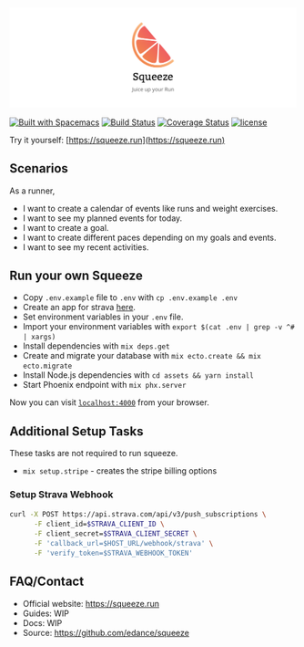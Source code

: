 ![Squeeze](https://github.com/edance/art/blob/master/squeeze/repo-banner.png)

[![Built with Spacemacs](https://cdn.rawgit.com/syl20bnr/spacemacs/442d025779da2f62fc86c2082703697714db6514/assets/spacemacs-badge.svg)](http://spacemacs.org)
[![Build Status](https://travis-ci.org/edance/squeeze.svg?branch=master)](https://travis-ci.org/edance/squeeze)
[![Coverage Status](https://coveralls.io/repos/github/edance/squeeze/badge.svg?branch=master)](https://coveralls.io/github/edance/squeeze?branch=master)
[![license](https://img.shields.io/github/license/edance/squeeze.svg)](https://github.com/edance/squeeze/blob/master/LICENSE.md)

Try it yourself: [https://squeeze.run](https://squeeze.run)

## Scenarios

As a runner,

- I want to create a calendar of events like runs and weight exercises.
- I want to see my planned events for today.
- I want to create a goal.
- I want to create different paces depending on my goals and events.
- I want to see my recent activities.

## Run your own Squeeze

  * Copy `.env.example` file to `.env` with `cp .env.example .env`
  * Create an app for strava [here](https://developers.strava.com).
  * Set environment variables in your `.env` file.
  * Import your environment variables with `export $(cat .env | grep -v ^# | xargs)`
  * Install dependencies with `mix deps.get`
  * Create and migrate your database with `mix ecto.create && mix ecto.migrate`
  * Install Node.js dependencies with `cd assets && yarn install`
  * Start Phoenix endpoint with `mix phx.server`

Now you can visit [`localhost:4000`](http://localhost:4000) from your browser.

## Additional Setup Tasks

These tasks are not required to run squeeze.

* `mix setup.stripe` - creates the stripe billing options

### Setup Strava Webhook

```bash
curl -X POST https://api.strava.com/api/v3/push_subscriptions \
      -F client_id=$STRAVA_CLIENT_ID \
      -F client_secret=$STRAVA_CLIENT_SECRET \
      -F 'callback_url=$HOST_URL/webhook/strava' \
      -F 'verify_token=$STRAVA_WEBHOOK_TOKEN'
```

## FAQ/Contact

  * Official website: https://squeeze.run
  * Guides: WIP
  * Docs: WIP
  * Source: https://github.com/edance/squeeze
